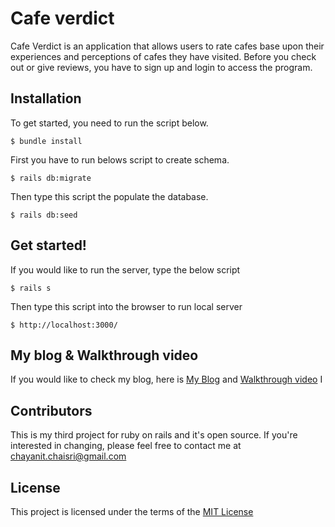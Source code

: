 # Cafe verdict

Cafe Verdict is an application that allows users to rate cafes base upon their experiences and perceptions of cafes they have visited. Before you check out or give reviews, you have to sign up and login to access the program.

## Installation

To get started, you need to run the script below.

    $ bundle install

First you have to run belows script to create schema.

    $ rails db:migrate

Then type this script the populate the database.

    $ rails db:seed

## Get started!

If you would like to run the server, type the below script

    $ rails s

Then type this script into the browser to run local server

    $ http://localhost:3000/
## My blog & Walkthrough video
If you would like to check my blog, here is [My Blog](https://chayanit-chaisri.medium.com/easy-way-to-change-a-numerical-to-star-rating-for-rails-d77a250c0a6f) and [Walkthrough video](https://www.youtube.com/watch?v=2RUtH5Ifw24&t=26s)
    I 
## Contributors 
This is my third project for ruby on rails and it's open source. If you're interested in changing, please feel free to contact me at [chayanit.chaisri@gmail.com](mailto:chayanit.chaisri@gmail.com)

## License

This project is licensed under the terms of the [MIT License](https://opensource.org/licenses/MIT)
